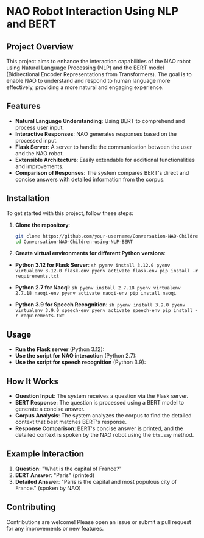 # NAO Robot Interaction Using NLP and BERT

## Project Overview
This project aims to enhance the interaction capabilities of the NAO robot using Natural Language Processing (NLP) and the BERT model (Bidirectional Encoder Representations from Transformers). The goal is to enable NAO to understand and respond to human language more effectively, providing a more natural and engaging experience.

## Features
- **Natural Language Understanding**: Using BERT to comprehend and process user input.
- **Interactive Responses**: NAO generates responses based on the processed input.
- **Flask Server**: A server to handle the communication between the user and the NAO robot.
- **Extensible Architecture**: Easily extendable for additional functionalities and improvements.
- **Comparison of Responses**: The system compares BERT's direct and concise answers with detailed information from the corpus.

## Installation
To get started with this project, follow these steps:

1. **Clone the repository**:
    ```sh
    git clone https://github.com/your-username/Conversation-NAO-Children-using-NLP-BERT.git
    cd Conversation-NAO-Children-using-NLP-BERT
    ```

2. **Create virtual environments for different Python versions**:

  - **Python 3.12 for Flask Server**:
        ```sh
        pyenv install 3.12.0
        pyenv virtualenv 3.12.0 flask-env
        pyenv activate flask-env
        pip install -r requirements.txt
        ```

  - **Python 2.7 for Naoqi**:
        ```sh
        pyenv install 2.7.18
        pyenv virtualenv 2.7.18 naoqi-env
        pyenv activate naoqi-env
        pip install naoqi
        ```

  - **Python 3.9 for Speech Recognition**:
        ```sh
        pyenv install 3.9.0
        pyenv virtualenv 3.9.0 speech-env
        pyenv activate speech-env
        pip install -r requirements.txt
        ```

## Usage
- **Run the Flask server** (Python 3.12):
- **Use the script for NAO interaction** (Python 2.7):
- **Use the script for speech recognition** (Python 3.9):

## How It Works
- **Question Input**: The system receives a question via the Flask server.
- **BERT Response**: The question is processed using a BERT model to generate a concise answer.
- **Corpus Analysis**: The system analyzes the corpus to find the detailed context that best matches BERT's response.
- **Response Comparison**: BERT's concise answer is printed, and the detailed context is spoken by the NAO robot using the `tts.say` method.

## Example Interaction
1. **Question**: "What is the capital of France?"
2. **BERT Answer**: "Paris" (printed)
3. **Detailed Answer**: "Paris is the capital and most populous city of France." (spoken by NAO)

## Contributing
Contributions are welcome! Please open an issue or submit a pull request for any improvements or new features.



